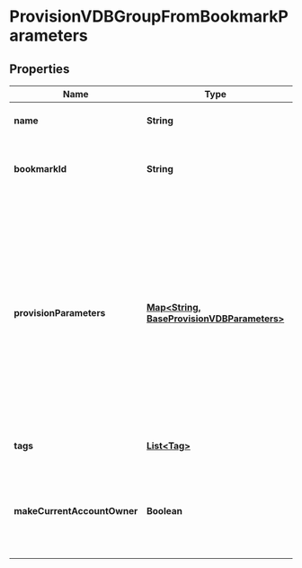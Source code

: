 

# ProvisionVDBGroupFromBookmarkParameters


## Properties

Name | Type | Description | Notes
------------ | ------------- | ------------- | -------------
**name** | **String** | Name of the created VDB group name. | 
**bookmarkId** | **String** | ID of a bookmark to provision this VDB Group from. | 
**provisionParameters** | [**Map&lt;String, BaseProvisionVDBParameters&gt;**](BaseProvisionVDBParameters.md) | Provision parameters for each of the VDBs which will need to be provisioned. The key must be the vdb_id of the corresponding entry from the bookmark, and the value the provision parameters for the VDB which will be cloned from the bookmark. | 
**tags** | [**List&lt;Tag&gt;**](Tag.md) | The tags to be created for VDB Group. |  [optional]
**makeCurrentAccountOwner** | **Boolean** | Whether the account provisioning this VDB group must be configured as owner of the VDB group. |  [optional]



